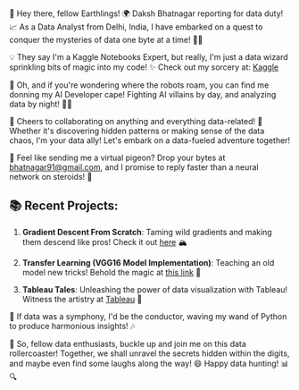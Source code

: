 👋 Hey there, fellow Earthlings! 🌍 Daksh Bhatnagar reporting for data duty! 📈 As a Data Analyst from Delhi, India, I have embarked on a quest to conquer the mysteries of data one byte at a time! 🕵️‍♂️

💡 They say I'm a Kaggle Notebooks Expert, but really, I'm just a data wizard sprinkling bits of magic into my code! ✨ Check out my sorcery at: [Kaggle](https://www.kaggle.com/bhatnagardaksh/code)

🤖 Oh, and if you're wondering where the robots roam, you can find me donning my AI Developer cape! Fighting AI villains by day, and analyzing data by night! 🦸‍♂️

🍻 Cheers to collaborating on anything and everything data-related! 🎉 Whether it's discovering hidden patterns or making sense of the data chaos, I'm your data ally! Let's embark on a data-fueled adventure together!

📧 Feel like sending me a virtual pigeon? Drop your bytes at bhatnagar91@gmail.com, and I promise to reply faster than a neural network on steroids! 💨

## 📚 Recent Projects:
1. **Gradient Descent From Scratch**: Taming wild gradients and making them descend like pros! Check it out [here](https://bit.ly/3fwd7JD) 🏔️

2. **Transfer Learning (VGG16 Model Implementation)**: Teaching an old model new tricks! Behold the magic at [this link](https://bit.ly/3RyamVJ) 🐶

3. **Tableau Tales**: Unleashing the power of data visualization with Tableau! Witness the artistry at [Tableau](https://public.tableau.com/app/profile/daksh.bhatnagar) 🎨

🌟 If data was a symphony, I'd be the conductor, waving my wand of Python to produce harmonious insights! 🎶

🚀 So, fellow data enthusiasts, buckle up and join me on this data rollercoaster! Together, we shall unravel the secrets hidden within the digits, and maybe even find some laughs along the way! 😄 Happy data hunting! 📊🔍
